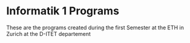 Informatik 1 Programs
=====================

These are the programs created during the first Semester at the ETH in Zurich at the D-ITET departement
